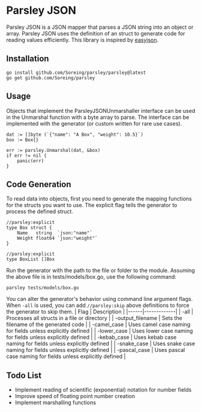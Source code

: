 # Parsley JSON
Parsley JSON is a JSON mapper that parses a JSON string into an object or array. Parsley JSON uses the definition of an struct to generate code for reading values efficiently. This library is inspired by [easyjson](https://github.com/mailru/easyjson).

## Installation 
```
go install github.com/Soreing/parsley/parsley@latest
go get github.com/Soreing/parsley
```

## Usage
Objects that implement the ParsleyJSONUnmarshaller interface can be used in the Unmarshal function with a byte array to parse. The interface can be implemented with the generator (or custom written for rare use cases).
```golang
dat := []byte (`{"name": "A Box", "weight": 10.5}`)
box := Box{}

err := parsley.Unmarshal(dat, &box)
if err != nil {
	panic(err)
}
```

## Code Generation
To read data into objects, first you need to generate the mapping functions for the structs you want to use. The explicit flag tells the generator to process the defined struct.
```golang
//parsley:explicit
type Box struct {
	Name   string  `json:"name"`
	Weight float64 `json:"weight"`
}

//parsley:explicit
type BoxList []Box
```
Run the generator with the path to the file or folder to the module. Assuming the above file is in tests/models/box.go, use the following command:
```
parsley tests/models/box.go
```
You can alter the generator's behavior using command line argument flags. When `-all` is used, you can add `//parsley:skip` above definitions to force the generator to skip them.
| Flag | Description |
|------|-------------|
| -all | Processes all structs in a file or directory |
| -output_filename | Sets the filename of the generated code |
| -camel_case | Uses camel case naming for fields unless explicitly defined |
| -lower_case | Uses lower case naming for fields unless explicitly defined |
| -kebab_case | Uses kebab case naming for fields unless explicitly defined |
| -snake_case | Uses snake case naming for fields unless explicitly defined |
| -pascal_case | Uses pascal case naming for fields unless explicitly defined |

## Todo List
- Implement reading of scientific (exponential) notation for number fields
- Improve speed of floating point number creation
- Implement marshalling functions
